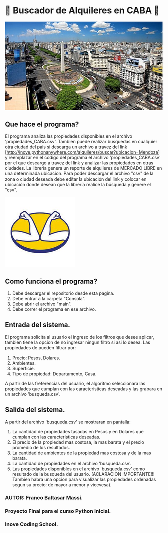 # 🏢 Buscador de Alquileres en CABA 🏡
![](Imagenes/CABA-002.jpg)
## Que hace el programa?
El programa analiza las propiedades disponibles en el archivo 'propiedades_CABA.csv'. 
Tambien puede realizar busquedas en cualquier otra ciudad del pais si descarga un archivo a travez del link [http://inove.pythonanywhere.com/alquileres/buscar?ubicacion=Mendoza] y reemplazar en el codigo del programa el archivo 'propiedades_CABA.csv' por el que descargo a travez del link y analizar las propiedades en otras ciudades. La librería genera un reporte de alquileres de MERCADO LIBRE en una determinada ubicacion. Para poder descargar el archivo "csv" de la zona o ciudad deseada debe editar la ubicación del link y colocar en ubicación donde desean que la librería realice la búsqueda y genere el "csv".

![](Imagenes/MercadoLibre.jpg)
## Como funciona el programa?
1) Debe descargar el repositorio desde esta pagina.
2) Debe entrar a la carpeta "Consola".
3) Debe abrir el archivo "main". 
4) Debe correr el programa en ese archivo. 
## Entrada del sistema.
El programa solicita al usuario el ingreso de los filtros que desee aplicar, tambien tiene la opcion de no ingresar ningun filtro si asi lo desea. Las propiedades de pueden filtrar por: 

1) Precio: Pesos, Dolares.   
2) Ambientes.
3) Superficie.
4) Tipo de propiedad: Departamento, Casa.

A partir de las freferencias del usuario, el algoritmo seleccionara las propiedades que cumplan con las caracteristicas deseadas y las grabara en un archivo 'busqueda.csv'.
## Salida del sistema. 
A partir del archivo 'busqueda.csv' se mostraran en pantalla:

1) La cantidad de propiedades tasadas en Pesos y en Dolares que cumplan con las caracteristicas deseadas.
2) El precio de la propiedad mas costosa, la mas barata y el precio promedio de los resultados.
3) La cantidad de ambientes de la propiedad mas costosa y de la mas barata.
4) La cantidad de propiedades en el archivo 'busqueda.csv'.
5) Las propiedades disponibles en el archivo 'busqueda.csv' como resultado de la busqueda del usuario. (ACLARACION IMPORTANTE!!! Tambien habra una opcion para visualizar las propiedades ordenadas segun su precio: de mayor a menor y vicevesa).

### AUTOR: Franco Baltasar Massi.
### Proyecto Final para el curso Python Inicial.
### Inove Coding School.
